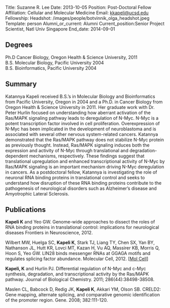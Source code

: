 Title: Suzanne R. Lee
Date: 2013-10-05
Position: Post-Doctoral Fellow
Affiliation: Cellular and Molecular Medicine
Email: kkapeli@ucsd.edu
Fellowship: 
Headshot: /images/people/botvinnik_olga_headshot.jpeg
Template: person
Alumni_or_current: Alumni
Current_position:Senior Project Scientist, Natl Univ Singapore
End_date: 2014-09-01

## Degrees
Ph.D Cancer Biology, Oregon Health & Science University, 2011<br>
B.S. Molecular Biology, Pacific University 2004<br>
B.S. Bioinformatics, Pacific University 2004<br>

## Summary
Katannya Kapeli received B.S.’s in Molecular Biology and Bioinformatics from Pacific University, Oregon in 2004 and a Ph.D. in Cancer Biology from Oregon Health & Science University in 2011. Her graduate work with Dr. Peter Hurlin focused on understanding how aberrant activation of the Ras/MAPK signaling pathway leads to deregulation of N-Myc. N-Myc is a potent transcription factor involved in cell proliferation. Overexpression of N-Myc has been implicated in the development of neuroblastoma and is associated with several other nervous system-related cancers. Katannya demonstrated that the Ras/MAPK pathway does not stabilize N-Myc protein as previously thought. Instead, Ras/MAPK signaling induces both the expression and activity of N-Myc through translational and degradation-dependent mechanisms, respectively. These findings suggest that translational upregulation and enhanced transcriptional activity of N-Myc by Ras/MAPK signaling is an important mechanism driving N-Myc deregulation in cancers. As a postdoctoral fellow, Katannya is investigating the role of neuronal
RNA binding proteins in translational control and seeks to understand how disruption of these RNA binding proteins contribute to the pathogenesis of neurological disorders such as Alzheimer’s disease and Amyotrophic Lateral Sclerosis.


## Publications
 **Kapeli K** and Yeo GW. Genome-wide approaches to dissect the roles of RNA binding proteins in translational control: implications for neurological diseases Frontiers in Neuroscience, 2012. 

 Wilbert MW, Huelga SC, **Kapeli K**, Stark TJ, Liang TY, Chen SX, Yan BY, Nathanson JL, Hutt KR, Lovci MT, Kazan H, Vu AQ, Massirer KB, Morris Q, Hoon S, Yeo GW. LIN28 binds messenger RNAs at GGAGA motifs and regulates splicing factor abundance. Molecular Cell, 2012. [[Mol Cell](http://www.cell.com/molecular-cell/abstract/S1097-2765(12)00690-9)]

**Kapeli, K** and Hurlin PJ. Differential regulation of N-Myc and c-Myc synthesis, degradation, and transcriptional activity by the Ras/MAPK pathway. Journal of Biological Chemistry. 2011; 286(44):38498-38508.

Maslen CL, Babcock D, Redig JK, **Kapeli K**, Akkari YM, Olson SB. CRELD2: Gene mapping, alternate splicing, and comparative genomic identification of the promoter region. Gene. 2008; 382:111-120.


